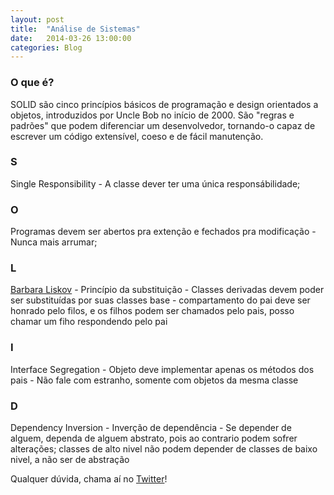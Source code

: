 ```yaml
---
layout: post
title:  "Análise de Sistemas"
date:   2014-03-26 13:00:00
categories: Blog
---
```


<h3>O que é?</h3>
SOLID são cinco princípios básicos de programação e design orientados a objetos, introduzidos por Uncle Bob no início de 2000. São "regras e padrões" que podem diferenciar um desenvolvedor, tornando-o capaz de escrever um código extensível, coeso e de fácil manutenção.

<h3>S</h3>
Single Responsibility - A classe dever ter uma única responsábilidade;

<h3>O</h3>
Programas devem ser abertos pra extenção e fechados pra modificação - Nunca mais arrumar;

<h3>L</h3>
<a href="http://pt.wikipedia.org/wiki/Barbara_Liskov" target="blank">Barbara Liskov</a> - Princípio da substituição - Classes derivadas devem poder ser substituídas por suas classes base - compartamento do pai deve ser honrado pelo filos, e os filhos podem ser chamados pelo pais, posso chamar um fiho respondendo pelo pai

<h3>I</h3>
Interface Segregation - Objeto deve implementar apenas os métodos dos pais - Não fale com estranho, somente com objetos da mesma classe

<h3>D</h3>
Dependency Inversion - Inverção de dependência - Se depender de alguem, dependa de alguem abstrato, pois ao contrario podem sofrer alterações; classes de alto nivel não podem depender de classes de baixo nivel, a não ser de abstração


Qualquer dúvida, chama aí no <a href="https://twitter.com/FRonchii" target="blank">Twitter</a>!
